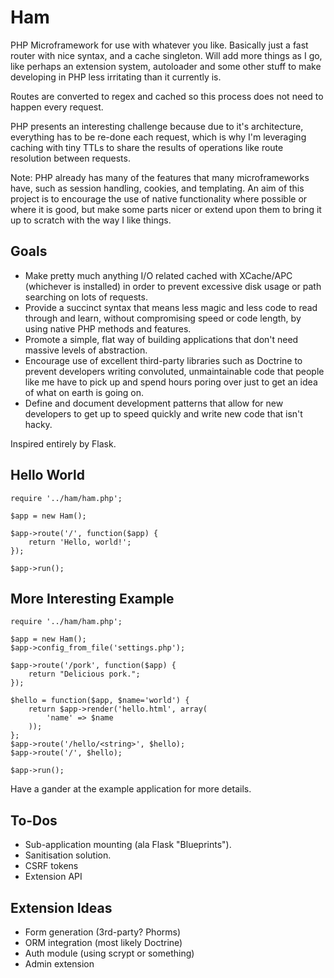 Ham
===

PHP Microframework for use with whatever you like. Basically just a fast router
with nice syntax, and a cache singleton. Will add more things as I go, like
perhaps an extension system, autoloader and some other stuff to make developing
in PHP less irritating than it currently is.

Routes are converted to regex and cached so this process does not need to
happen every request.

PHP presents an interesting challenge because due to it's architecture,
everything has to be re-done each request, which is why I'm leveraging caching
with tiny TTLs to share the results of operations like route resolution
between requests.

Note: PHP already has many of the features that many microframeworks have, such
as session handling, cookies, and templating. An aim of this project is to
encourage the use of native functionality where possible or where it is good,
but make some parts nicer or extend upon them to bring it up to scratch with
the way I like things.


Goals
-----

 * Make pretty much anything I/O related cached with XCache/APC
(whichever is installed) in order to prevent excessive disk usage or path 
searching on lots of requests.
 * Provide a succinct syntax that means less magic and less code to read
 through and learn, without compromising speed or code length, by using native
 PHP methods and features.
 * Promote a simple, flat way of building applications that don't need
 massive levels of abstraction.
 * Encourage use of excellent third-party libraries such as Doctrine to prevent
 developers writing convoluted, unmaintainable code that people like me have to
 pick up and spend hours poring over just to get an idea of what on earth is
 going on.
 * Define and document development patterns that allow for new developers to
 get up to speed quickly and write new code that isn't hacky.


Inspired entirely by Flask.


Hello World
-----------

    require '../ham/ham.php';

    $app = new Ham();

    $app->route('/', function($app) {
        return 'Hello, world!';
    });

    $app->run();


More Interesting Example
------------------------

    require '../ham/ham.php';

    $app = new Ham();
    $app->config_from_file('settings.php');

    $app->route('/pork', function($app) {
        return "Delicious pork.";
    });

    $hello = function($app, $name='world') {
        return $app->render('hello.html', array(
            'name' => $name
        ));
    };
    $app->route('/hello/<string>', $hello);
    $app->route('/', $hello);

    $app->run();


Have a gander at the example application for more details.


To-Dos
------

* Sub-application mounting (ala Flask "Blueprints").
* Sanitisation solution.
* CSRF tokens
* Extension API


Extension Ideas
---------------

* Form generation (3rd-party? Phorms)
* ORM integration (most likely Doctrine)
* Auth module (using scrypt or something)
* Admin extension